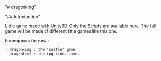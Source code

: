 "# dragonking" 

"## Introduction"

Little game made with Unity3D. Only the Scripts are available here.
The full game will be made of different little games like this one.

It composes for now :

    - dragonking : the "castle" game
    - dragonfief : the rpg kinda game.

